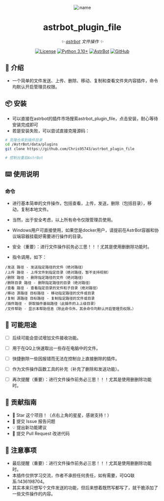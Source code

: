 
<div align="center">

![:name](https://count.getloli.com/@astrbot_plugin_file?name=astrbot_plugin_file&theme=minecraft&padding=6&offset=0&align=top&scale=1&pixelated=1&darkmode=auto)

# astrbot_plugin_file

_✨ [astrbot](https://github.com/AstrBotDevs/AstrBot) 文件操作 ✨_  

[![License](https://img.shields.io/badge/License-MIT-green.svg)](https://opensource.org/licenses/MIT)
[![Python 3.10+](https://img.shields.io/badge/Python-3.10%2B-blue.svg)](https://www.python.org/)
[![AstrBot](https://img.shields.io/badge/AstrBot-3.4%2B-orange.svg)](https://github.com/Soulter/AstrBot)
[![GitHub](https://img.shields.io/badge/作者-Chris-blue)](https://github.com/Chris95743)

</div>

## 🤝 介绍

- 一个简单的文件发送、上传、删除、移动、复制和查看文件夹内容插件，命令均默认开启管理员权限。

## 📦 安装

- 可以直接在astrbot的插件市场搜索astrbot_plugin_file，点击安装，耐心等待安装完成即可
- 若是安装失败，可以尝试直接克隆源码：

```bash
# 克隆仓库到插件目录
cd /AstrBot/data/plugins
git clone https://github.com/Chris95743/astrbot_plugin_file

# 控制台重启AstrBot
```

## ⌨️ 使用说明

### 命令

- 进行基本简单的文件操作，包括查看，上传，发送，删除（包括目录），移动，复制本地文件。
- 当然，出于安全考虑，以上所有命令仅限管理员使用。
- Windows用户可直接使用，如果您是docker用户，请提前在AstrBot容器和协议端容器挂载好需要进行操作的目录。
- 安全（重要）：进行文件操作前务必三思！！！尤其是使用删删除功能时。

- 指令调用，如下：

```plaintext
/发送 路径 - 发送指定路径的文件（绝对路径） 
/上传 路径 - 上传文件到指定目录（绝对路径，暂不支持视频）
/删除 路径 - 删除指定路径的文件（绝对路径） 
/删除目录 路径 - 删除指定路径的目录（绝对路径） 
/查看 路径 - 查看指定目录的文件和子目录（绝对路径） 
/移动 源路径 目标路径 - 移动指定路径的文件或目录
/复制 源路径 目标路径 - 复制指定路径的文件或目录
/插件路径 - 获取插件基础路径（此插件的上上级目录）
/文件帮助 - 显示本帮助信息（除此命令外，其余命令均默认开启管理员权限。）
```


## 🤝 可能用途


- [ ] 后续可能会尝试增加文件接收功能。
- [ ] 用于在QQ上快速取出一些存在电脑中的文件。
- [ ] 快捷删除一些因报错而无法在控制台上直接删除的插件。
- [ ] 作为文件操作函数工具的补充（补充了删除和发送功能）。
- [ ] 再次提醒（重要）：进行文件操作前务必三思！！！尤其是使用删删除功能时。


## 👥 贡献指南

- 🌟 Star 这个项目！（点右上角的星星，感谢支持！）
- 🐛 提交 Issue 报告问题
- 💡 提出新功能建议
- 🔧 提交 Pull Request 改进代码

## 📌 注意事项

- 最后提醒（重要）：进行文件操作前务必三思！！！尤其是使用删删除功能时。
- 本插件仅供学习交流，作者不承担任何责任，如有需要，可QQ联系:1436198704。
- 其实本来只想写个文件发送的功能，但后来想着既然写都写了，就干脆添加了一些文件操作的内容。

